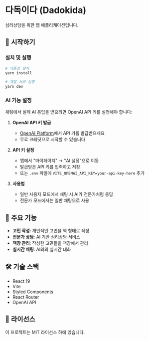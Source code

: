 # 다독이다 (Dadokida)

심리상담을 위한 웹 애플리케이션입니다.

## 🚀 시작하기

### 설치 및 실행

```bash
# 의존성 설치
yarn install

# 개발 서버 실행
yarn dev
```

### AI 기능 설정

채팅에서 실제 AI 응답을 받으려면 OpenAI API 키를 설정해야 합니다:

1. **OpenAI API 키 발급**
   - [OpenAI Platform](https://platform.openai.com/api-keys)에서 API 키를 발급받으세요
   - 무료 크레딧으로 시작할 수 있습니다

2. **API 키 설정**
   - 앱에서 "마이페이지" → "AI 설정"으로 이동
   - 발급받은 API 키를 입력하고 저장
   - 또는 `.env` 파일에 `VITE_OPENAI_API_KEY=your-api-key-here` 추가

3. **사용법**
   - 일반 사용자 모드에서 채팅 시 AI가 전문가처럼 응답
   - 전문가 모드에서는 일반 채팅으로 사용

## 📱 주요 기능

- **고민 작성**: 개인적인 고민을 책 형태로 작성
- **전문가 상담**: AI 기반 심리상담 서비스
- **책장 관리**: 작성한 고민들을 책장에서 관리
- **실시간 채팅**: AI와의 실시간 대화

## 🛠 기술 스택

- React 19
- Vite
- Styled Components
- React Router
- OpenAI API

## 📝 라이선스

이 프로젝트는 MIT 라이선스 하에 있습니다.

